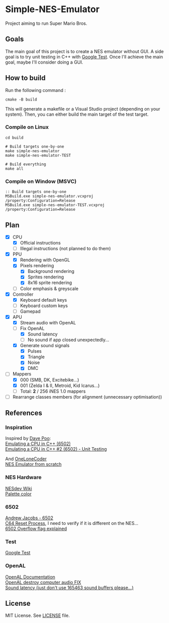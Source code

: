 # Simple-NES-Emulator
Project aiming to run Super Mario Bros.

## Goals
The main goal of this project is to create a NES emulator without GUI.
A side goal is to try unit testing in C++ with [Google Test](https://github.com/google/googletest).
Once I'll achieve the main goal, maybe I'll consider doing a GUI.

## How to build
Run the following command :
```shell
cmake -B build
```
This will generate a makefile or a Visual Studio project (depending on your system).
Then, you can either build the main target of the test target.

### Compile on Linux
```shell
cd build

# Build targets one-by-one
make simple-nes-emulator
make simple-nes-emulator-TEST

# Build everything
make all
```

### Compile on Window (MSVC)
```batch
:: Build targets one-by-one
MSBuild.exe simple-nes-emulator.vcxproj /property:Configuration=Release
MSBuild.exe simple-nes-emulator-TEST.vcxproj /property:Configuration=Release
```

## Plan
- [x] CPU
	- [x] Official instructions
	- [ ] Illegal instructions (not planned to do them)
- [x] PPU
	- [x] Rendering with OpenGL
	- [x] Pixels rendering
		- [x] Background rendering
		- [x] Sprites rendering
		- [x] 8x16 sprite rendering
	- [ ] Color emphasis & greyscale
- [x] Controller
	- [x] Keyboard default keys
	- [ ] Keyboard custom keys
	- [ ] Gamepad
- [x] APU
	- [x] Stream audio with OpenAL
	- [ ] Fix OpenAL
		- [x] Sound latency
		- [ ] No sound if app closed unexpectedly...
	- [x] Generate sound signals
		- [x] Pulses
		- [x] Triangle
		- [x] Noise
		- [x] DMC
- [ ] Mappers
	- [x] 000 (SMB, DK, Excitebike...)
	- [x] 001 (Zelda I & II, Metroid, Kid Icarus...)
	- [ ] Total: **2** / 256 iNES 1.0 mappers
- [ ] Rearrange classes members (for alignment (unnecessary optimisation))

## References
### Inspiration
Inspired by [Dave Poo](https://www.youtube.com/@DavePoo):\
[Emulating a CPU in C++ (6502)](https://www.youtube.com/watch?v=qJgsuQoy9bc)\
[Emulating a CPU in C++ #2 (6502) - Unit Testing
](https://youtu.be/L7J1pPokEyw?si=gRlonH_mJQViYa5g)

And [OneLoneCoder](https://www.youtube.com/@javidx9)\
[NES Emulator from scratch](https://www.youtube.com/playlist?list=PLrOv9FMX8xJHqMvSGB_9G9nZZ_4IgteYf)

### NES Hardware
[NESdev Wiki](https://www.nesdev.org/wiki/NES_reference_guide)\
[Palette color](https://forums.nesdev.org/viewtopic.php?t=746)

### 6502
[Andrew Jacobs - 6502](https://www.nesdev.org/obelisk-6502-guide/index.html)\
[C64 Reset Process](https://www.c64-wiki.com/wiki/Reset_(Process)), I need to verify if it is different on the NES...\
[6502 Overflow flag explained](https://www.righto.com/2012/12/the-6502-overflow-flag-explained.html)

### Test
[Google Test](https://github.com/google/googletest)

### OpenAL
[OpenAL Documentation](https://www.openal.org/documentation/)\
[OpenAL destroy computer audio FIX](https://stackoverflow.com/questions/9397681/openal-randomly-stops-playing-some-sounds-can-only-fix-with-reboot)\
[Sound latency (just don't use 165463 sound buffers please...)](https://en.sfml-dev.org/forums/index.php?topic=3929.0)

## License

MIT License. See [LICENSE](LICENSE) file.